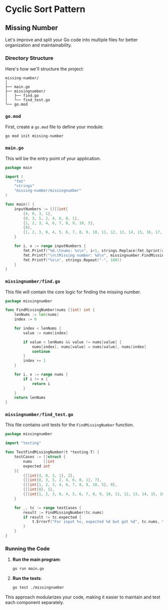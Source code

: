 # Cyclic Sort Pattern

## Missing Number

Let's improve and split your Go code into multiple files for better organization and maintainability.

### Directory Structure

Here's how we'll structure the project:

```text
missing-number/
│
├── main.go
├── missingnumber/
│   ├── find.go
│   └── find_test.go
└── go.mod
```

### `go.mod`

First, create a `go.mod` file to define your module:

```bash
go mod init missing-number
```

### `main.go`

This will be the entry point of your application.

```go
package main

import (
	"fmt"
	"strings"
	"missing-number/missingnumber"
)

func main() {
	inputNumbers := [][]int{
		{4, 0, 3, 1},
		{8, 3, 5, 2, 4, 6, 0, 1},
		{1, 2, 3, 4, 6, 7, 8, 9, 10, 5},
		{0},
		{1, 2, 3, 0, 4, 5, 6, 7, 8, 9, 10, 11, 12, 13, 14, 15, 16, 17, 18, 19, 20, 21, 23},
	}

	for i, x := range inputNumbers {
		fmt.Printf("%d.\tnums: %s\n", i+1, strings.Replace(fmt.Sprint(x), " ", ", ", -1))
		fmt.Printf("\n\tMissing number: %d\n", missingnumber.FindMissingNumber(x))
		fmt.Printf("%s\n", strings.Repeat("-", 100))
	}
}
```

### `missingnumber/find.go`

This file will contain the core logic for finding the missing number.

```go
package missingnumber

func FindMissingNumber(nums []int) int {
	lenNums := len(nums)
	index := 0

	for index < lenNums {
		value := nums[index]

		if value < lenNums && value != nums[value] {
			nums[index], nums[value] = nums[value], nums[index]
			continue
		}
		index += 1
	}

	for i, x := range nums {
		if i != x {
			return i
		}
	}
	return lenNums
}
```

### `missingnumber/find_test.go`

This file contains unit tests for the `FindMissingNumber` function.

```go
package missingnumber

import "testing"

func TestFindMissingNumber(t *testing.T) {
	testCases := []struct {
		nums     []int
		expected int
	}{
		{[]int{4, 0, 3, 1}, 2},
		{[]int{8, 3, 5, 2, 4, 6, 0, 1}, 7},
		{[]int{1, 2, 3, 4, 6, 7, 8, 9, 10, 5}, 0},
		{[]int{0}, 1},
		{[]int{1, 2, 3, 0, 4, 5, 6, 7, 8, 9, 10, 11, 12, 13, 14, 15, 16, 17, 18, 19, 20, 21, 23}, 22},
	}

	for _, tc := range testCases {
		result := FindMissingNumber(tc.nums)
		if result != tc.expected {
			t.Errorf("For input %v, expected %d but got %d", tc.nums, tc.expected, result)
		}
	}
}
```

### Running the Code

1. **Run the main program**:

   ```bash
   go run main.go
   ```

2. **Run the tests**:
   ```bash
   go test ./missingnumber
   ```

This approach modularizes your code, making it easier to maintain and test each component separately.
